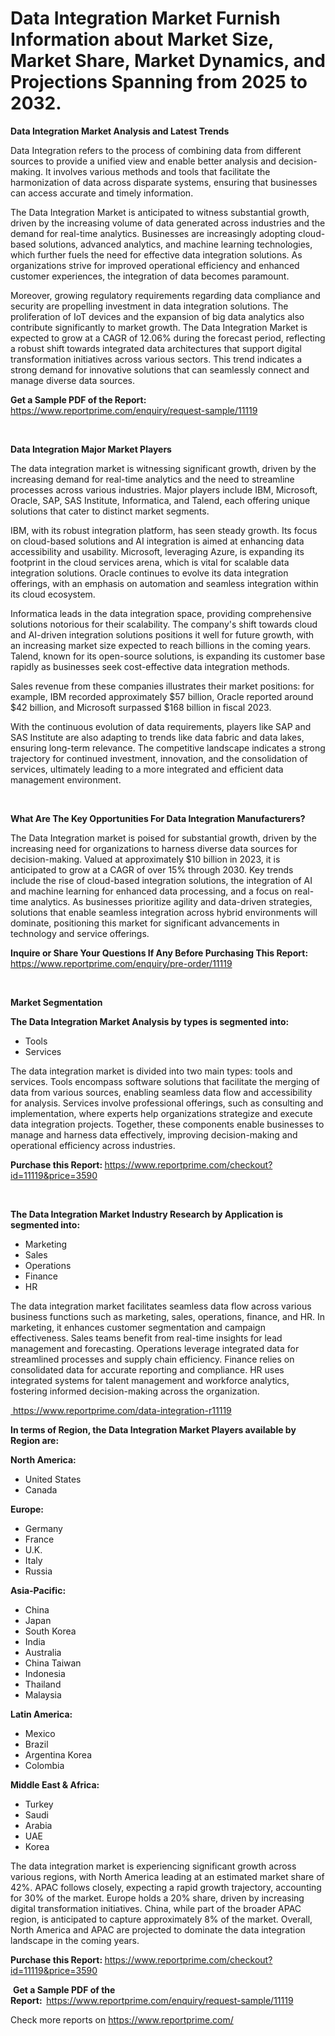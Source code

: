 <p><h1>Data Integration Market Furnish Information about Market Size, Market Share, Market Dynamics, and Projections Spanning from 2025 to 2032.</h1></p><p><strong>Data Integration Market Analysis and Latest Trends</strong></p>
<p><p>Data Integration refers to the process of combining data from different sources to provide a unified view and enable better analysis and decision-making. It involves various methods and tools that facilitate the harmonization of data across disparate systems, ensuring that businesses can access accurate and timely information.</p><p>The Data Integration Market is anticipated to witness substantial growth, driven by the increasing volume of data generated across industries and the demand for real-time analytics. Businesses are increasingly adopting cloud-based solutions, advanced analytics, and machine learning technologies, which further fuels the need for effective data integration solutions. As organizations strive for improved operational efficiency and enhanced customer experiences, the integration of data becomes paramount.</p><p>Moreover, growing regulatory requirements regarding data compliance and security are propelling investment in data integration solutions. The proliferation of IoT devices and the expansion of big data analytics also contribute significantly to market growth. The Data Integration Market is expected to grow at a CAGR of 12.06% during the forecast period, reflecting a robust shift towards integrated data architectures that support digital transformation initiatives across various sectors. This trend indicates a strong demand for innovative solutions that can seamlessly connect and manage diverse data sources.</p></p>
<p><strong>Get a Sample PDF of the Report:&nbsp;</strong> <a href="https://www.reportprime.com/enquiry/request-sample/11119?utm_campaign=3214&utm_medium=2&utm_source=Github&utm_content=ia&utm_term=20032025&utm_id=data-integration">https://www.reportprime.com/enquiry/request-sample/11119</a></p>
<p>&nbsp;</p>
<p><strong>Data Integration Major Market Players</strong></p>
<p><p>The data integration market is witnessing significant growth, driven by the increasing demand for real-time analytics and the need to streamline processes across various industries. Major players include IBM, Microsoft, Oracle, SAP, SAS Institute, Informatica, and Talend, each offering unique solutions that cater to distinct market segments.</p><p>IBM, with its robust integration platform, has seen steady growth. Its focus on cloud-based solutions and AI integration is aimed at enhancing data accessibility and usability. Microsoft, leveraging Azure, is expanding its footprint in the cloud services arena, which is vital for scalable data integration solutions. Oracle continues to evolve its data integration offerings, with an emphasis on automation and seamless integration within its cloud ecosystem.</p><p>Informatica leads in the data integration space, providing comprehensive solutions notorious for their scalability. The company's shift towards cloud and AI-driven integration solutions positions it well for future growth, with an increasing market size expected to reach billions in the coming years. Talend, known for its open-source solutions, is expanding its customer base rapidly as businesses seek cost-effective data integration methods.</p><p>Sales revenue from these companies illustrates their market positions: for example, IBM recorded approximately $57 billion, Oracle reported around $42 billion, and Microsoft surpassed $168 billion in fiscal 2023. </p><p>With the continuous evolution of data requirements, players like SAP and SAS Institute are also adapting to trends like data fabric and data lakes, ensuring long-term relevance. The competitive landscape indicates a strong trajectory for continued investment, innovation, and the consolidation of services, ultimately leading to a more integrated and efficient data management environment.</p></p>
<p>&nbsp;</p>
<p><strong>What Are The Key Opportunities For Data Integration Manufacturers?</strong></p>
<p><p>The Data Integration market is poised for substantial growth, driven by the increasing need for organizations to harness diverse data sources for decision-making. Valued at approximately $10 billion in 2023, it is anticipated to grow at a CAGR of over 15% through 2030. Key trends include the rise of cloud-based integration solutions, the integration of AI and machine learning for enhanced data processing, and a focus on real-time analytics. As businesses prioritize agility and data-driven strategies, solutions that enable seamless integration across hybrid environments will dominate, positioning this market for significant advancements in technology and service offerings.</p></p>
<p><strong>Inquire or Share Your Questions If Any Before Purchasing This Report:</strong> <a href="https://www.reportprime.com/enquiry/pre-order/11119?utm_campaign=3214&utm_medium=2&utm_source=Github&utm_content=ia&utm_term=20032025&utm_id=data-integration">https://www.reportprime.com/enquiry/pre-order/11119</a></p>
<p>&nbsp;</p>
<p><strong>Market Segmentation</strong></p>
<p><strong>The Data Integration Market Analysis by types is segmented into:</strong></p>
<p><ul><li>Tools</li><li>Services</li></ul></p>
<p><p>The data integration market is divided into two main types: tools and services. Tools encompass software solutions that facilitate the merging of data from various sources, enabling seamless data flow and accessibility for analysis. Services involve professional offerings, such as consulting and implementation, where experts help organizations strategize and execute data integration projects. Together, these components enable businesses to manage and harness data effectively, improving decision-making and operational efficiency across industries.</p></p>
<p><strong>Purchase this Report:&nbsp;</strong><a href="https://www.reportprime.com/checkout?id=11119&price=3590&utm_campaign=3214&utm_medium=2&utm_source=Github&utm_content=ia&utm_term=20032025&utm_id=data-integration">https://www.reportprime.com/checkout?id=11119&price=3590</a></p>
<p>&nbsp;</p>
<p><strong>The Data Integration Market Industry Research by Application is segmented into:</strong></p>
<p><ul><li>Marketing</li><li>Sales</li><li>Operations</li><li>Finance</li><li>HR</li></ul></p>
<p><p>The data integration market facilitates seamless data flow across various business functions such as marketing, sales, operations, finance, and HR. In marketing, it enhances customer segmentation and campaign effectiveness. Sales teams benefit from real-time insights for lead management and forecasting. Operations leverage integrated data for streamlined processes and supply chain efficiency. Finance relies on consolidated data for accurate reporting and compliance. HR uses integrated systems for talent management and workforce analytics, fostering informed decision-making across the organization.</p></p>
<p><a href="https://www.reportprime.com/data-integration-r11119?utm_campaign=3214&utm_medium=2&utm_source=Github&utm_content=ia&utm_term=20032025&utm_id=data-integration">&nbsp;https://www.reportprime.com/data-integration-r11119</a></p>
<p><strong>In terms of Region, the Data Integration Market Players available by Region are:</strong></p>
<p>
    <p> <strong> North America: </strong>
        <ul>
            <li>United States</li>
            <li>Canada</li>
        </ul>
        </p> 
    <p> <strong> Europe: </strong>
        <ul>
            <li>Germany</li>
            <li>France</li>
            <li>U.K.</li>
            <li>Italy</li>
            <li>Russia</li>
        </ul>
        </p> 
    <p> <strong> Asia-Pacific: </strong>
        <ul>
            <li>China</li>
            <li>Japan</li>
            <li>South Korea</li>
            <li>India</li>
            <li>Australia</li>
            <li>China Taiwan</li>
            <li>Indonesia</li>
            <li>Thailand</li>
            <li>Malaysia</li>
        </ul>
        </p> 
    <p> <strong> Latin America: </strong>
        <ul>
            <li>Mexico</li>
            <li>Brazil</li>
            <li>Argentina Korea</li>
            <li>Colombia</li>
        </ul>
        </p> 
    <p> <strong> Middle East & Africa: </strong>
        <ul>
            <li>Turkey</li>
            <li>Saudi</li>
            <li>Arabia</li>
            <li>UAE</li>
            <li>Korea</li>
        </ul>
    </p>
    </p>
<p><p>The data integration market is experiencing significant growth across various regions, with North America leading at an estimated market share of 42%. APAC follows closely, expecting a rapid growth trajectory, accounting for 30% of the market. Europe holds a 20% share, driven by increasing digital transformation initiatives. China, while part of the broader APAC region, is anticipated to capture approximately 8% of the market. Overall, North America and APAC are projected to dominate the data integration landscape in the coming years.</p></p>
<p><strong>Purchase this Report: </strong><a href="https://www.reportprime.com/checkout?id=11119&price=3590&utm_campaign=3214&utm_medium=2&utm_source=Github&utm_content=ia&utm_term=20032025&utm_id=data-integration">https://www.reportprime.com/checkout?id=11119&price=3590</a></p>
<p>&nbsp;<strong>Get a Sample PDF of the Report:&nbsp;&nbsp;</strong><a href="https://www.reportprime.com/enquiry/request-sample/11119?utm_campaign=3214&utm_medium=2&utm_source=Github&utm_content=ia&utm_term=20032025&utm_id=data-integration">https://www.reportprime.com/enquiry/request-sample/11119</a></p>
<p><strong></strong></p>
<p>Check more reports on <a href="https://www.reportprime.com/?utm_campaign=3214&utm_medium=2&utm_source=Github&utm_content=ia&utm_term=20032025&utm_id=data-integration">https://www.reportprime.com/</a></p>